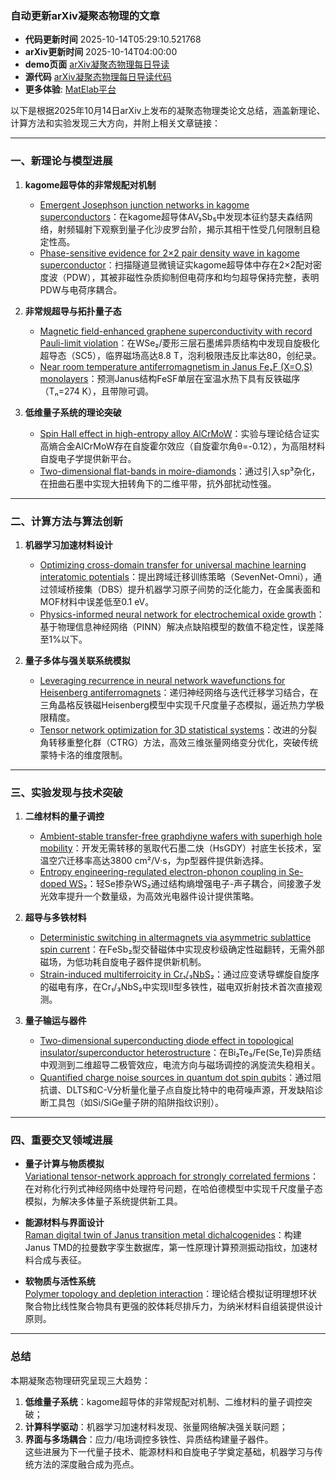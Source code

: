 ### 自动更新arXiv凝聚态物理的文章
  - **代码更新时间** 2025-10-14T05:29:10.521768
  - **arXiv更新时间** 2025-10-14T04:00:00
  - **demo页面** [arXiv凝聚态物理每日导读](https://iopwsy.github.io/arXiv_cond-mat/)
  - **源代码** [arXiv凝聚态物理每日导读代码](https://github.com/iopwsy/arXiv_cond-mat/)
  - **更多体验**: [MatElab平台](https://in.iphy.ac.cn/eln/#/recday)

以下是根据2025年10月14日arXiv上发布的凝聚态物理类论文总结，涵盖新理论、计算方法和实验发现三大方向，并附上相关文章链接：

---

### **一、新理论与模型进展**
1. **kagome超导体的非常规配对机制**  
   - [Emergent Josephson junction networks in kagome superconductors](https://arxiv.org/abs/2510.09777)：在kagome超导体AV₃Sb₅中发现本征约瑟夫森结网络，射频辐射下观察到量子化沙皮罗台阶，揭示其相干性受几何限制且稳定性高。
   - [Phase-sensitive evidence for 2×2 pair density wave in kagome superconductor](https://arxiv.org/abs/2510.10958)：扫描隧道显微镜证实kagome超导体中存在2×2配对密度波（PDW），其被非磁性杂质抑制但电荷序和均匀超导保持完整，表明PDW与电荷序耦合。

2. **非常规超导与拓扑量子态**  
   - [Magnetic field-enhanced graphene superconductivity with record Pauli-limit violation](https://arxiv.org/abs/2510.10873)：在WSe₂/菱形三层石墨烯异质结构中发现自旋极化超导态（SC5），临界磁场高达8.8 T，泡利极限违反比率达80，创纪录。
   - [Near room temperature antiferromagnetism in Janus FeₓF (X=O,S) monolayers](https://arxiv.org/abs/2510.10646)：预测Janus结构FeSF单层在室温水热下具有反铁磁序（Tₙ=274 K），且带隙可调。

3. **低维量子系统的理论突破**  
   - [Spin Hall effect in high-entropy alloy AlCrMoW](https://arxiv.org/abs/2510.09835)：实验与理论结合证实高熵合金AlCrMoW存在自旋霍尔效应（自旋霍尔角θ=-0.12），为高阻材料自旋电子学提供新平台。
   - [Two-dimensional flat-bands in moire-diamonds](https://arxiv.org/abs/2510.10908)：通过引入sp³杂化，在扭曲石墨中实现大扭转角下的二维平带，抗外部扰动性强。

---

### **二、计算方法与算法创新**
1. **机器学习加速材料设计**  
   - [Optimizing cross-domain transfer for universal machine learning interatomic potentials](https://arxiv.org/abs/2510.11241)：提出跨域迁移训练策略（SevenNet-Omni），通过领域桥接集（DBS）提升机器学习原子间势的泛化能力，在金属表面和MOF材料中误差低至0.1 eV。
   - [Physics-informed neural network for electrochemical oxide growth](https://arxiv.org/abs/2510.02872)：基于物理信息神经网络（PINN）解决点缺陷模型的数值不稳定性，误差降至1%以下。

2. **量子多体与强关联系统模拟**  
   - [Leveraging recurrence in neural network wavefunctions for Heisenberg antiferromagnets](https://arxiv.org/abs/2505.20406)：递归神经网络与迭代迁移学习结合，在三角晶格反铁磁Heisenberg模型中实现千尺度量子态模拟，逼近热力学极限精度。
   - [Tensor network optimization for 3D statistical systems](https://arxiv.org/abs/2506.19339)：改进的分裂角转移重整化群（CTRG）方法，高效三维张量网络变分优化，突破传统蒙特卡洛的维度限制。

---

### **三、实验发现与技术突破**
1. **二维材料的量子调控**  
   - [Ambient-stable transfer-free graphdiyne wafers with superhigh hole mobility](https://arxiv.org/abs/2510.09998)：开发无需转移的氢取代石墨二炔（HsGDY）衬底生长技术，室温空穴迁移率高达3800 cm²/V·s，为p型器件提供新选择。
   - [Entropy engineering-regulated electron-phonon coupling in Se-doped WS₂](https://arxiv.org/abs/2510.11081)：轻Se掺杂WS₂通过结构熵增强电子-声子耦合，间接激子发光效率提升一个数量级，为高效光电器件设计提供策略。

2. **超导与多铁材料**  
   - [Deterministic switching in altermagnets via asymmetric sublattice spin current](https://arXiv:abs/2510.11362)：在FeSb₂型交替磁体中实现皮秒级确定性磁翻转，无需外部磁场，为低功耗自旋电子器件提供新机制。
   - [Strain-induced multiferroicity in Cr₁/₃NbS₂](https://arXiv:abs/2510.11619)：通过应变诱导螺旋自旋序的磁电有序，在Cr₁/₃NbS₂中实现II型多铁性，磁电双折射技术首次直接观测。

3. **量子输运与器件**  
   - [Two-dimensional superconducting diode effect in topological insulator/superconductor heterostructure](https://arXiv:abs/2510.09921)：在Bi₂Te₃/Fe(Se,Te)异质结中观测到二维超导二极管效应，电流方向与磁场调控的涡旋流失稳相关。
   - [Quantified charge noise sources in quantum dot spin qubits](https://arXiv:abs/2510.10861)：通过阻抗谱、DLTS和C-V分析量化量子点自旋比特中的电荷噪声源，开发缺陷诊断工具包（如Si/SiGe量子阱的陷阱指纹识别）。

---

### **四、重要交叉领域进展**
- **量子计算与物质模拟**  
  [Variational tensor-network approach for strongly correlated fermions](https://arXiv:abs/2502.17144)：在对称化行列式神经网络中处理符号问题，在哈伯德模型中实现千尺度量子态模拟，为解决多体量子系统提供新工具。

- **能源材料与界面设计**  
  [Raman digital twin of Janus transition metal dichalcogenides](https://arXiv:abs/2510.09839)：构建Janus TMD的拉曼数字孪生数据库，第一性原理计算预测振动指纹，加速材料合成与表征。

- **软物质与活性系统**  
  [Polymer topology and depletion interaction](https://arXiv:abs/2510.09890)：理论结合模拟证明理想环状聚合物比线性聚合物具有更强的胶体耗尽排斥力，为纳米材料自组装提供设计原则。

---

### **总结**
本期凝聚态物理研究呈现三大趋势：  
1. **低维量子系统**：kagome超导体的非常规配对机制、二维材料的量子调控突破；  
2. **计算科学驱动**：机器学习加速材料发现、张量网络解决强关联问题；  
3. **界面与多场耦合**：应力/电场调控多铁性、异质结构建量子器件。  
这些进展为下一代量子技术、能源材料和自旋电子学奠定基础，机器学习与传统方法的深度融合成为亮点。